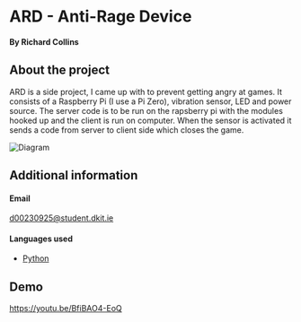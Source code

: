 # ARD - Anti-Rage Device
#### By Richard Collins

## About the project
ARD is a side project, I came up with to prevent getting angry at games. It consists of a Raspberry Pi (I use a Pi Zero), vibration sensor, LED and power source.
The server code is to be run on the rapsberry pi with the modules hooked up and the client is run on computer. When the sensor is activated it sends a code from server to client side which closes the game.

![Diagram](https://user-images.githubusercontent.com/72392252/124371306-5da1c080-dc78-11eb-9b0d-b630c3812cd5.png)


## Additional information
#### Email
d00230925@student.dkit.ie
#### Languages used
- [Python](https://www.python.org/)

## Demo
https://youtu.be/BfiBAO4-EoQ
